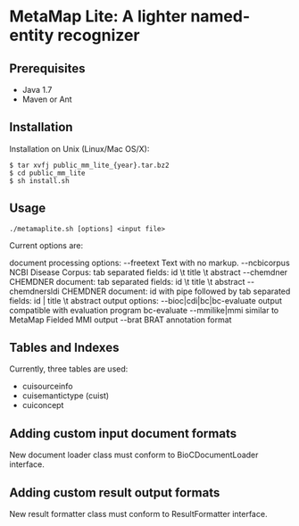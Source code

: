 # MetaMap Lite: A lighter named-entity recognizer

## Prerequisites

* Java 1.7
* Maven or Ant

## Installation

Installation on Unix (Linux/Mac OS/X):

    $ tar xvfj public_mm_lite_{year}.tar.bz2
    $ cd public_mm_lite 
    $ sh install.sh

## Usage

    ./metamaplite.sh [options] <input file>

Current options are:

document processing options:
  --freetext      Text with no markup.
  --ncbicorpus    NCBI Disease Corpus: tab separated fields: id \t title \t abstract
  --chemdner      CHEMDNER document: tab separated fields: id \t title \t abstract
  --chemdnersldi  CHEMDNER document: id with pipe followed by tab separated fields: id | title \t abstract
output options:
  --bioc|cdi|bc|bc-evaluate   output compatible with evaluation program bc-evaluate
  --mmilike|mmi               similar to MetaMap Fielded MMI output
  --brat                      BRAT annotation format

## Tables and Indexes

Currently, three tables are used:

* cuisourceinfo
* cuisemantictype (cuist)
* cuiconcept

## Adding custom input document formats

New document loader class must conform to BioCDocumentLoader interface.

## Adding custom result output formats

New result formatter class must conform to ResultFormatter interface.

